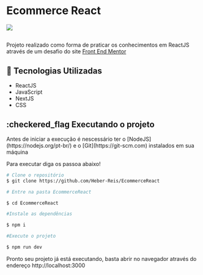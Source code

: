 # Ecommerce React

<img src="/public/EcommercePage.png"/>

##

Projeto realizado como forma de praticar os conhecimentos em ReactJS através de um desafio do site [Front End Mentor](https://www.frontendmentor.io/home)

## :rocket: Tecnologias Utilizadas

- ReactJS 
- JavaScript
- NextJS
- CSS

## :checkered_flag Executando o projeto

<p>Antes de iniciar a execução é nescessário ter o [NodeJS](https://nodejs.org/pt-br/) e o [Git](https://git-scm.com) instalados em sua máquina</p>

Para executar diga os passoa abaixo!

```bash
# Clone o repositório
$ git clone https://github.com/Heber-Reis/EcommerceReact

# Entre na pasta EcommerceReact

$ cd EcommerceReact

#Instale as dependências

$ npm i

#Execute o projeto

$ npm run dev
```
Pronto seu projeto já está executando, basta abrir no navegador através do endereço http://localhost:3000